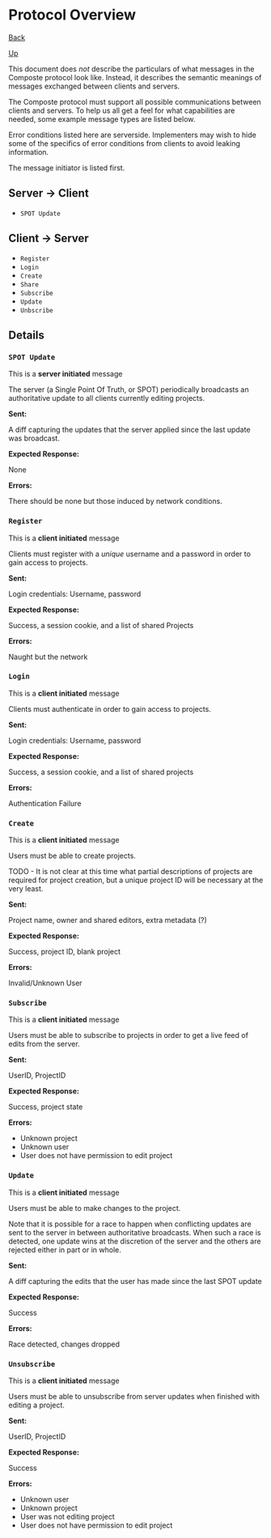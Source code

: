 # Protocol Overview

[Back](index.md)

[Up](../index.md)

This document does _not_ describe the particulars of what messages in the
Composte protocol look like. Instead, it describes the semantic meanings of
messages exchanged between clients and servers.

The Composte protocol must support all possible communications between clients
and servers. To help us all get a feel for what capabilities are needed, some
example message types are listed below.

Error conditions listed here are serverside. Implementers may wish to hide
some of the specifics of error conditions from clients to avoid leaking
information.

The message initiator is listed first.

## Server -> Client

* `SPOT Update`

## Client -> Server

* `Register`
* `Login`
* `Create`
* `Share`
* `Subscribe`
* `Update`
* `Unbscribe`

## Details

### `SPOT Update`

This is a __server initiated__ message

The server (a Single Point Of Truth, or SPOT) periodically broadcasts an
authoritative update to all clients currently editing projects.

__Sent:__

A diff capturing the updates that the server applied since the last update was
broadcast.

__Expected Response:__

None

__Errors:__

There should be none but those induced by network conditions.

### `Register`

This is a __client initiated__ message

Clients must register with a _unique_ username and a
password in order to gain access to projects.

__Sent:__

Login credentials: Username, password

__Expected Response:__

Success, a session cookie, and a list of shared Projects

__Errors:__

Naught but the network

### `Login`

This is a __client initiated__ message

Clients must authenticate in order to gain access to projects.

__Sent:__

Login credentials: Username, password

__Expected Response:__

Success, a session cookie, and a list of shared projects

__Errors:__

Authentication Failure

### `Create`

This is a __client initiated__ message

Users must be able to create projects.

TODO - It is not clear at this time what partial descriptions of projects are
required for project creation, but a unique project ID will be necessary
at the very least.

__Sent:__

Project name, owner and shared editors, extra metadata (?)

__Expected Response:__

Success, project ID, blank project

__Errors:__

Invalid/Unknown User

### `Subscribe`

This is a __client initiated__ message

Users must be able to subscribe to projects in order to get
a live feed of edits from the server.

__Sent:__

UserID, ProjectID

__Expected Response:__

Success, project state

__Errors:__

* Unknown project
* Unknown user
* User does not have permission to edit project

### `Update`

This is a __client initiated__ message

Users must be able to make changes to the project.

Note that it is possible for a race to happen when conflicting updates are
sent to the server in between authoritative broadcasts. When such a race is
detected, one update wins at the discretion of the server and the others are
rejected either in part or in whole.

__Sent:__

A diff capturing the edits that the user has made since the last SPOT update

__Expected Response:__

Success

__Errors:__

Race detected, changes dropped

### `Unsubscribe`

This is a __client initiated__ message

Users must be able to unsubscribe from server
updates when finished with editing a project.

__Sent:__

UserID, ProjectID

__Expected Response:__

Success

__Errors:__

* Unknown user
* Unknown project
* User was not editing project
* User does not have permission to edit project

